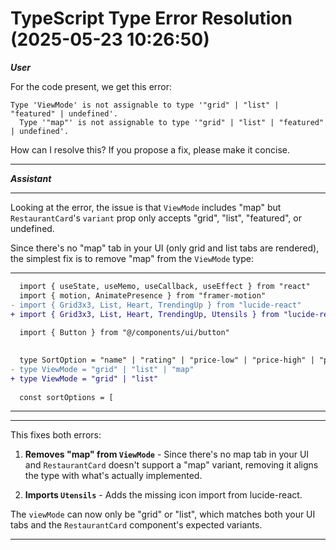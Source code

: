 <!-- Generated by SpecStory -->

# TypeScript Type Error Resolution (2025-05-23 10:26:50)

_**User**_

For the code present, we get this error:
```
Type 'ViewMode' is not assignable to type '"grid" | "list" | "featured" | undefined'.
  Type '"map"' is not assignable to type '"grid" | "list" | "featured" | undefined'.
```
How can I resolve this? If you propose a fix, please make it concise.

---

_**Assistant**_



---

Looking at the error, the issue is that `ViewMode` includes "map" but `RestaurantCard`'s `variant` prop only accepts "grid", "list", "featured", or undefined.

Since there's no "map" tab in your UI (only grid and list tabs are rendered), the simplest fix is to remove "map" from the `ViewMode` type:

---

```diff
  import { useState, useMemo, useCallback, useEffect } from "react"
  import { motion, AnimatePresence } from "framer-motion"
- import { Grid3x3, List, Heart, TrendingUp } from "lucide-react"
+ import { Grid3x3, List, Heart, TrendingUp, Utensils } from "lucide-react"
  
  import { Button } from "@/components/ui/button"
```

```diff
  
  type SortOption = "name" | "rating" | "price-low" | "price-high" | "popular" | "newest"
- type ViewMode = "grid" | "list" | "map"
+ type ViewMode = "grid" | "list"
  
  const sortOptions = [
```

---



---

This fixes both errors:

1. **Removes "map" from `ViewMode`** - Since there's no map tab in your UI and `RestaurantCard` doesn't support a "map" variant, removing it aligns the type with what's actually implemented.

2. **Imports `Utensils`** - Adds the missing icon import from lucide-react.

The `viewMode` can now only be "grid" or "list", which matches both your UI tabs and the `RestaurantCard` component's expected variants.

---

